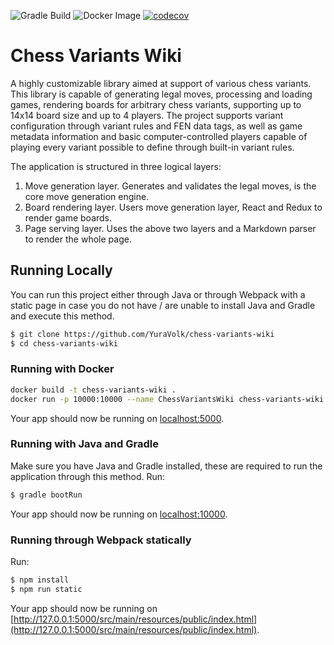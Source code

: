 ![Gradle Build](https://github.com/YuraVolk/chess-variants-wiki/actions/workflows/gradle-build.yml/badge.svg)
![Docker Image](https://github.com/YuraVolk/chess-variants-wiki/actions/workflows/docker-image.yml/badge.svg)
[![codecov](https://codecov.io/gh/YuraVolk/chess-variants-wiki/graph/badge.svg?token=R9I7ISNHJ4)](https://codecov.io/gh/YuraVolk/chess-variants-wiki)
# Chess Variants Wiki

A highly customizable library aimed at support of various chess variants.
This library is capable of generating legal moves, processing and loading games, rendering boards for arbitrary chess variants, supporting up to 14x14 board size and up to 4 players. The project supports variant configuration through variant rules and FEN data tags, as well as game metadata information and basic computer-controlled players capable of playing every variant possible to define through built-in variant rules.

The application is structured in three logical layers:
1. Move generation layer. Generates and validates the legal moves, is the core move generation engine.
2. Board rendering layer. Users move generation layer, React and Redux to render game boards.
3. Page serving layer. Uses the above two layers and a Markdown parser to render the whole page.

## Running Locally

You can run this project either through Java or through Webpack with a static page in case you do not have / are unable to install Java and Gradle and execute this method.
```sh
$ git clone https://github.com/YuraVolk/chess-variants-wiki
$ cd chess-variants-wiki
```

### Running with Docker
```sh
docker build -t chess-variants-wiki .
docker run -p 10000:10000 --name ChessVariantsWiki chess-variants-wiki
```

Your app should now be running on [localhost:5000](http://localhost:5000/).

### Running with Java and Gradle

Make sure you have Java and Gradle installed, these are required to run the application through this method. 
Run:
```sh
$ gradle bootRun
```

Your app should now be running on [localhost:10000](http://localhost:10000/).

### Running through Webpack statically

Run:
```sh
$ npm install
$ npm run static
```

Your app should now be running on [http://127.0.0.1:5000/src/main/resources/public/index.html](http://127.0.0.1:5000/src/main/resources/public/index.html).
